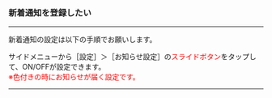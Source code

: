 <h3>新着通知を登録したい</h3>
<hr>

新着通知の設定は以下の手順でお願いします。

サイドメニューから［設定］＞［お知らせ設定］の<font color="#ff0000">スライドボタン</font>をタップして、ON/OFFが設定できます。  
<font color="#ff0000">※色付きの時にお知らせが届く設定です。</font>

<hr>